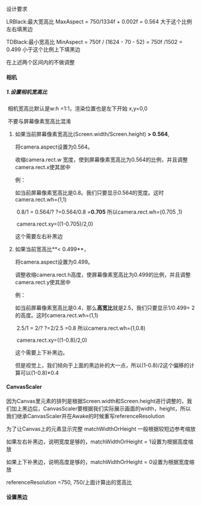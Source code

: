 设计要求

LRBlack:最大宽高比 MaxAspect = 750/1334f + 0.002f = 0.564		大于这个比例左右填黑边

TDBlack:最小宽高比  MinAspect = 750f / (1624 - 70 - 52) = 750f /1502 = 0.499		小于这个比例上下填黑边

在上述两个区间内的不做调整

#### 相机

##### 1.设置相机宽高比

​	相机宽高比默认是w:h =1:1，渲染位置也是左下开始 x,y=0,0

​	不要与屏幕像素宽高比混淆

1. 如果当前屏幕像素宽高比(Screen.width/Screen.height)  **> 0.564**,   

   将camera.aspect设置为0.564。

   收缩camera.rect.w 宽度，使到屏幕像素宽高比为0.564的比例，并且调整camera.rect.x使其居中

   例：

   ​	如当前屏幕像素宽高比是0.8。我们只要显示0.564的宽度。这时camera.rect.wh=(1,1)

   ​	0.8/1 = 0.564/?   ?=0.564/0.8 =**0.705**  所以camera.rect.wh=(0.705 ,1)

   ​	camera.rect.xy=((1-0.705)/2,0)

   这个需要左右补黑边

2. 如果当前宽高比**< 0.499**，

   将camera.aspect设置为0.499。

   调整收缩camera.rect.h高度，使屏幕像素宽高比为0.499的比例，并且调整camera.rect.y使其居中

   例：

   ​	如当前屏幕像素宽高比是0.4，那么**高宽比**就是2.5，我们只要显示1/0.499= 2的高度。这时camera.rect.wh=(1,1)

   ​	2.5/1 = 2/?   ?=2/2.5 =0.8  所以camera.rect.wh=(1,0.8)

   ​	camera.rect.xy=((1-0.8)/2,0)

   这个需要上下补黑边。

   但是视觉上，我们倾向于上面的黑边补的大一点，所以(1-0.8)/2这个偏移的计算可以(1-0.8)*0.4

#### CanvasScaler

因为Canvas里元素的排列是根据Screen.width和Screen.height进行调整的，我们加上黑边后，CanvasScaler要根据我们实际展示画面的width，height，所以我们继承CanvasScaler并在Awake的时候重写referenceResolution

为了让Canvas上的元素显示完整 matchWidthOrHeight 一般根据较短边参考缩放

如果左右补黑边，说明宽度是够的，matchWidthOrHeight = 1设置为根据高度缩放

如果上下补黑边，说明高度是够的，matchWidthOrHeight = 0设置为根据宽度缩放

referenceResolution =750, 750/上面计算出的宽高比

#### 设置黑边